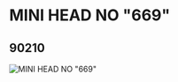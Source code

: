 # MINI HEAD NO "669"
## 90210
![MINI HEAD NO "669"](https://lc-www-live-s.legocdn.com/media/bricks/5/2/4582868.jpg)
